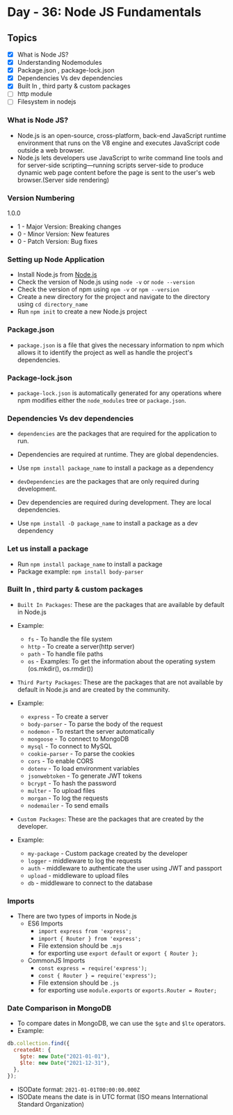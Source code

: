 # Day - 36: Node JS Fundamentals

## Topics

- [x] What is Node JS?
- [x] Understanding Nodemodules
- [x] Package.json , package-lock.json
- [x] Dependencies Vs dev dependencies
- [x] Built In , third party & custom packages
- [ ] http module
- [ ] Filesystem in nodejs

### What is Node JS?

- Node.js is an open-source, cross-platform, back-end JavaScript runtime environment that runs on the V8 engine and executes JavaScript code outside a web browser.
- Node.js lets developers use JavaScript to write command line tools and for server-side scripting—running scripts server-side to produce dynamic web page content before the page is sent to the user's web browser.(Server side rendering)

### Version Numbering

1.0.0

- 1 - Major Version: Breaking changes
- 0 - Minor Version: New features
- 0 - Patch Version: Bug fixes

### Setting up Node Application

- Install Node.js from [Node.js](https://nodejs.org/en/)
- Check the version of Node.js using `node -v` or `node --version`
- Check the version of npm using `npm -v` or `npm --version`
- Create a new directory for the project and navigate to the directory using `cd directory_name`
- Run `npm init` to create a new Node.js project

### Package.json

- `package.json` is a file that gives the necessary information to npm which allows it to identify the project as well as handle the project's dependencies.

### Package-lock.json

- `package-lock.json` is automatically generated for any operations where npm modifies either the `node_modules` tree or `package.json`.

### Dependencies Vs dev dependencies

- `dependencies` are the packages that are required for the application to run.
- Dependencies are required at runtime. They are global dependencies.
- Use `npm install package_name` to install a package as a dependency

- `devDependencies` are the packages that are only required during development.
- Dev dependencies are required during development. They are local dependencies.
- Use `npm install -D package_name` to install a package as a dev dependency

### Let us install a package

- Run `npm install package_name` to install a package
- Package example: `npm install body-parser`

### Built In , third party & custom packages

- `Built In Packages`: These are the packages that are available by default in Node.js
- Example:

  - `fs` - To handle the file system
  - `http` - To create a server(http server)
  - `path` - To handle file paths
  - `os` - Examples: To get the information about the operating system (os.mkdir(), os.rmdir())

- `Third Party Packages`: These are the packages that are not available by default in Node.js and are created by the community.
- Example:

  - `express` - To create a server
  - `body-parser` - To parse the body of the request
  - `nodemon` - To restart the server automatically
  - `mongoose` - To connect to MongoDB
  - `mysql` - To connect to MySQL
  - `cookie-parser` - To parse the cookies
  - `cors` - To enable CORS
  - `dotenv` - To load environment variables
  - `jsonwebtoken` - To generate JWT tokens
  - `bcrypt` - To hash the password
  - `multer` - To upload files
  - `morgan` - To log the requests
  - `nodemailer` - To send emails

- `Custom Packages`: These are the packages that are created by the developer.
- Example:

  - `my-package` - Custom package created by the developer
  - `logger` - middleware to log the requests
  - `auth` - middleware to authenticate the user using JWT and passport
  - `upload` - middleware to upload files
  - `db` - middleware to connect to the database

### Imports

- There are two types of imports in Node.js
  - ES6 Imports
    - `import express from 'express';`
    - `import { Router } from 'express';`
    - File extension should be `.mjs`
    - for exporting use `export default` or `export { Router };`
  - CommonJS Imports
    - `const express = require('express');`
    - `const { Router } = require('express');`
    - File extension should be `.js`
    - for exporting use `module.exports` or `exports.Router = Router;`

### Date Comparison in MongoDB

- To compare dates in MongoDB, we can use the `$gte` and `$lte` operators.
- Example:

```javascript
db.collection.find({
  createdAt: {
    $gte: new Date("2021-01-01"),
    $lte: new Date("2021-12-31"),
  },
});
```

- ISODate format: `2021-01-01T00:00:00.000Z`
- ISODate means the date is in UTC format (ISO means International Standard Organization)
